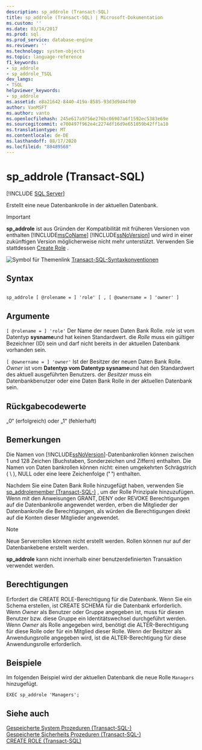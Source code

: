 ```yaml
---
description: sp_addrole (Transact-SQL)
title: sp_addrole (Transact-SQL) | Microsoft-Dokumentation
ms.custom: ''
ms.date: 03/14/2017
ms.prod: sql
ms.prod_service: database-engine
ms.reviewer: ''
ms.technology: system-objects
ms.topic: language-reference
f1_keywords:
- sp_addrole
- sp_addrole_TSQL
dev_langs:
- TSQL
helpviewer_keywords:
- sp_addrole
ms.assetid: e8a21642-8440-419a-8585-93d3d9d44f00
author: VanMSFT
ms.author: vanto
ms.openlocfilehash: 245e617a9756e276bc06907a6f1592ec5383e69e
ms.sourcegitcommit: e700497f962e4c2274df16d9e651059b42ff1a10
ms.translationtype: MT
ms.contentlocale: de-DE
ms.lasthandoff: 08/17/2020
ms.locfileid: "88489568"
---
```

# <a name="sp_addrole-transact-sql"></a>sp_addrole (Transact-SQL)
[!INCLUDE [SQL Server](../../includes/applies-to-version/sqlserver.md)]

  Erstellt eine neue Datenbankrolle in der aktuellen Datenbank.  
  
> [!IMPORTANT]
>  **sp_addrole** ist aus Gründen der Kompatibilität mit früheren Versionen von enthalten [!INCLUDE[msCoName](../../includes/msconame-md.md)] [!INCLUDE[ssNoVersion](../../includes/ssnoversion-md.md)] und wird in einer zukünftigen Version möglicherweise nicht mehr unterstützt. Verwenden Sie stattdessen [Create Role](../../t-sql/statements/create-role-transact-sql.md) .  
  
 ![Symbol für Themenlink](../../database-engine/configure-windows/media/topic-link.gif "Symbol für Themenlink") [Transact-SQL-Syntaxkonventionen](../../t-sql/language-elements/transact-sql-syntax-conventions-transact-sql.md)  
  
## <a name="syntax"></a>Syntax  
  
```  
  
sp_addrole [ @rolename = ] 'role' [ , [ @ownername = ] 'owner' ]   
```  
  
## <a name="arguments"></a>Argumente  
`[ @rolename = ] 'role'` Der Name der neuen Daten Bank Rolle. *role* ist vom Datentyp **sysname**und hat keinen Standardwert. die *Rolle* muss ein gültiger Bezeichner (ID) sein und darf nicht bereits in der aktuellen Datenbank vorhanden sein.  
  
`[ @ownername = ] 'owner'` Ist der Besitzer der neuen Daten Bank Rolle. *Owner* ist vom **Datentyp vom Datentyp sysname**und hat den Standardwert des aktuell ausgeführten Benutzers. der *Besitzer* muss ein Datenbankbenutzer oder eine Daten Bank Rolle in der aktuellen Datenbank sein.  
  
## <a name="return-code-values"></a>Rückgabecodewerte  
 „0“ (erfolgreich) oder „1“ (fehlerhaft)  
  
## <a name="remarks"></a>Bemerkungen  
 Die Namen von [!INCLUDE[ssNoVersion](../../includes/ssnoversion-md.md)]-Datenbankrollen können zwischen 1 und 128 Zeichen (Buchstaben, Sonderzeichen und Ziffern) enthalten. Die Namen von Daten bankrollen können nicht: einen umgekehrten Schrägstrich ( \\ ), NULL oder eine leere Zeichenfolge (**' '**) enthalten.  
  
 Nachdem Sie eine Daten Bank Rolle hinzugefügt haben, verwenden Sie [sp_addrolemember &#40;Transact-SQL-&#41;](../../relational-databases/system-stored-procedures/sp-addrolemember-transact-sql.md) , um der Rolle Prinzipale hinzuzufügen. Wenn mit den Anweisungen GRANT, DENY oder REVOKE Berechtigungen auf die Datenbankrolle angewendet werden, erben die Mitglieder der Datenbankrolle die Berechtigungen, als würden die Berechtigungen direkt auf die Konten dieser Mitglieder angewendet.  
  
> [!NOTE]  
>  Neue Serverrollen können nicht erstellt werden. Rollen können nur auf der Datenbankebene erstellt werden.  
  
 **sp_addrole** kann nicht innerhalb einer benutzerdefinierten Transaktion verwendet werden.  
  
## <a name="permissions"></a>Berechtigungen  
 Erfordert die CREATE ROLE-Berechtigung für die Datenbank. Wenn Sie ein Schema erstellen, ist CREATE SCHEMA für die Datenbank erforderlich. Wenn *Owner* als Benutzer oder Gruppe angegeben ist, muss für diesen Benutzer bzw. diese Gruppe ein Identitätswechsel durchgeführt werden. Wenn *Owner* als Rolle angegeben wird, benötigt die ALTER-Berechtigung für diese Rolle oder für ein Mitglied dieser Rolle. Wenn der Besitzer als Anwendungsrolle angegeben wird, ist die ALTER-Berechtigung für diese Anwendungsrolle erforderlich.  
  
## <a name="examples"></a>Beispiele  
 Im folgenden Beispiel wird der aktuellen Datenbank die neue Rolle `Managers` hinzugefügt.  
  
```  
EXEC sp_addrole 'Managers';  
```  
  
## <a name="see-also"></a>Siehe auch  
 [Gespeicherte System Prozeduren &#40;Transact-SQL-&#41;](../../relational-databases/system-stored-procedures/system-stored-procedures-transact-sql.md)   
 [Gespeicherte Sicherheits Prozeduren &#40;Transact-SQL-&#41;](../../relational-databases/system-stored-procedures/security-stored-procedures-transact-sql.md)   
 [CREATE ROLE &#40;Transact-SQL&#41;](../../t-sql/statements/create-role-transact-sql.md)  
  
  
